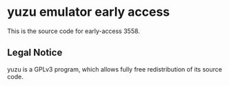 yuzu emulator early access
=============

This is the source code for early-access 3558.

## Legal Notice

yuzu is a GPLv3 program, which allows fully free redistribution of its source code.